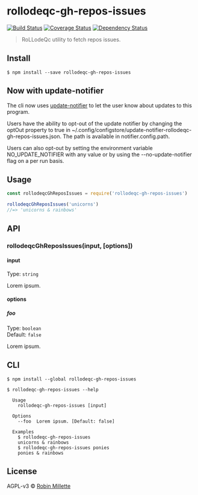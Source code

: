 # rollodeqc-gh-repos-issues
[![Build Status](https://travis-ci.org/millette/rollodeqc-gh-repos-issues.svg?branch=master)](https://travis-ci.org/millette/rollodeqc-gh-repos-issues)
[![Coverage Status](https://coveralls.io/repos/github/millette/rollodeqc-gh-repos-issues/badge.svg?branch=master)](https://coveralls.io/github/millette/rollodeqc-gh-repos-issues?branch=master)
[![Dependency Status](https://gemnasium.com/badges/github.com/millette/rollodeqc-gh-repos-issues.svg)](https://gemnasium.com/github.com/millette/rollodeqc-gh-repos-issues)
> RoLLodeQc utility to fetch repos issues.

## Install
```
$ npm install --save rollodeqc-gh-repos-issues
```

## Now with update-notifier
The cli now uses [update-notifier][] to let the user know about updates to this program.

Users have the ability to opt-out of the update notifier by changing
the optOut property to true in ~/.config/configstore/update-notifier-rollodeqc-gh-repos-issues.json.
The path is available in notifier.config.path.

Users can also opt-out by setting the environment variable NO_UPDATE_NOTIFIER
with any value or by using the --no-update-notifier flag on a per run basis.

## Usage
```js
const rollodeqcGhReposIssues = require('rollodeqc-gh-repos-issues')

rollodeqcGhReposIssues('unicorns')
//=> 'unicorns & rainbows'
```

## API
### rollodeqcGhReposIssues(input, [options])
#### input
Type: `string`

Lorem ipsum.

#### options
##### foo
Type: `boolean`<br>
Default: `false`

Lorem ipsum.

## CLI
```
$ npm install --global rollodeqc-gh-repos-issues
```

```
$ rollodeqc-gh-repos-issues --help

  Usage
    rollodeqc-gh-repos-issues [input]

  Options
    --foo  Lorem ipsum. [Default: false]

  Examples
    $ rollodeqc-gh-repos-issues
    unicorns & rainbows
    $ rollodeqc-gh-repos-issues ponies
    ponies & rainbows
```


## License
AGPL-v3 © [Robin Millette](http://robin.millette.info)

[update-notifier]: <https://github.com/yeoman/update-notifier>
